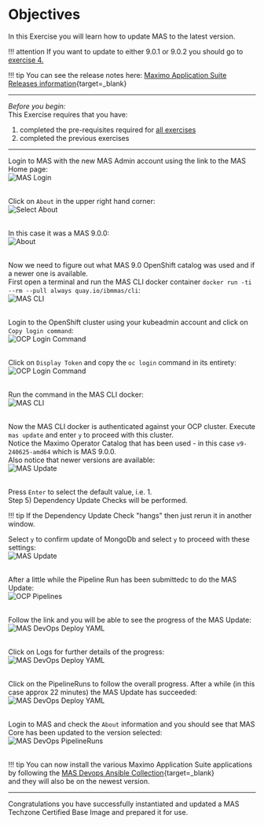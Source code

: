 # Objectives
In this Exercise you will learn how to update MAS to the latest version.

!!! attention
    If you want to update to either 9.0.1 or 9.0.2 you should go to [exercise 4.](upgrade_mas.md)</br>

!!! tip
    You can see the release notes here: [Maximo Application Suite Releases information](https://www.ibm.com/support/pages/node/6570601){target=_blank}</br>



---
*Before you begin:*  
This Exercise requires that you have:

1. completed the pre-requisites required for [all exercises](prereqs.md)
2. completed the previous exercises

---

Login to MAS with the new MAS Admin account using the link to the MAS Home page:</br>
![MAS Login](img/mas_update_00.png)</br></br>

Click on `About` in the upper right hand corner:</br>
![Select About](img/mas_update_01.png)</br></br>

In this case it was a MAS 9.0.0:</br>
![About](img/mas_update_02.png)</br></br>

Now we need to figure out what MAS 9.0 OpenShift catalog was used and if a newer one is available.</br>
First open a terminal and run the MAS CLI docker container `docker run -ti --rm --pull always quay.io/ibmmas/cli`:</br>
![MAS CLI](img/mas_update_03.png)</br></br>

Login to the OpenShift cluster using your kubeadmin account and click on `Copy login command`:</br>
![OCP Login Command](img/mas_update_04.png)</br></br>

Click on `Display Token` and copy the `oc login` command in its entirety:</br>
![OCP Login Command](img/mas_update_05.png)</br></br>

Run the command in the MAS CLI docker:</br>
![MAS CLI](img/mas_update_06.png)</br></br>

Now the MAS CLI docker is authenticated against your OCP cluster. Execute `mas update` and enter `y` to proceed with this cluster.</br>
Notice the Maximo Operator Catalog that has been used - in this case `v9-240625-amd64` which is MAS 9.0.0.</br>
Also notice that newer versions are available:</br>
![MAS Update](img/mas_update_07.png)</br></br>

Press `Enter` to select the default value, i.e. 1.</br>
Step 5) Dependency Update Checks will be performed. 

!!! tip
    If the Dependency Update Check "hangs" then just rerun it in another window.</br> 

Select `y` to confirm update of MongoDb and select `y` to proceed with these settings:</br>
![MAS Update](img/mas_update_08.png)</br></br>

After a little while the Pipeline Run has been submittedc to do the MAS Update:</br>
![OCP Pipelines](img/mas_update_09.png)</br></br>

Follow the link and you will be able to see the progress of the MAS Update:</br>
![MAS DevOps Deploy YAML](img/mas_update_10.png)</br></br>

Click on Logs for further details of the progress:</br>
![MAS DevOps Deploy YAML](img/mas_update_11.png)</br></br>

Click on the PipelineRuns to follow the overall progress. After a while (in this case approx 22 minutes) the MAS Update has succeeded:</br>
![MAS DevOps Deploy YAML](img/mas_update_12.png)</br></br>

Login to MAS and check the `About` information and you should see that MAS Core has been updated to the version selected:</br>
![MAS DevOps PipelineRuns](img/mas_update_13.png)</br></br>


!!! tip
    You can now install the various Maximo Application Suite applications by following the [MAS Devops Ansible Collection](https://ibm-mas.github.io/ansible-devops/){target=_blank}</br> 
    and they will also be on the newest version.</br>


---
Congratulations you have successfully instantiated and updated a MAS Techzone Certified Base Image and prepared it for use.</br>
